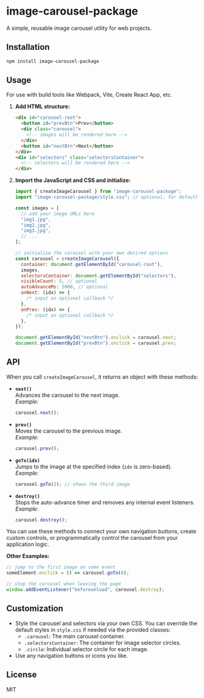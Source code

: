 # image-carousel-package

A simple, reusable image carousel utility for web projects.

## Installation

```sh
npm install image-carousel-package
```

## Usage

For use with build tools like Webpack, Vite, Create React App, etc.

1. **Add HTML structure:**

   ```html
   <div id="carousel-root">
     <button id="prevBtn">Prev</button>
     <div class="carousel">
       <!-- images will be rendered here -->
     </div>
     <button id="nextBtn">Next</button>
   </div>
   <div id="selectors" class="selectorsContainer">
     <!-- selectors will be rendered here -->
   </div>
   ```

2. **Import the JavaScript and CSS and initialize:**

   ```js
   import { createImageCarousel } from "image-carousel-package";
   import "image-carousel-package/style.css"; // optional, for default styling

   const images = [
     // add your image URLs here
     "img1.jpg",
     "img2.jpg",
     "img3.jpg",
     // ...
   ];

   // initialize the carousel with your own desired options
   const carousel = createImageCarousel({
     container: document.getElementById("carousel-root"),
     images,
     selectorsContainer: document.getElementById("selectors"),
     visibleCount: 5, // optional
     autoAdvanceMs: 5000, // optional
     onNext: (idx) => {
       /* input an optional callback */
     },
     onPrev: (idx) => {
       /* input an optional callback */
     },
   });

   document.getElementById("nextBtn").onclick = carousel.next;
   document.getElementById("prevBtn").onclick = carousel.prev;
   ```

## API

When you call `createImageCarousel`, it returns an object with these methods:

- **`next()`**  
  Advances the carousel to the next image.  
  _Example:_

  ```js
  carousel.next();
  ```

- **`prev()`**  
  Moves the carousel to the previous image.  
  _Example:_

  ```js
  carousel.prev();
  ```

- **`goTo(idx)`**  
  Jumps to the image at the specified index (`idx` is zero-based).  
  _Example:_

  ```js
  carousel.goTo(2); // shows the third image
  ```

- **`destroy()`**  
  Stops the auto-advance timer and removes any internal event listeners.  
  _Example:_
  ```js
  carousel.destroy();
  ```

You can use these methods to connect your own navigation buttons, create custom controls, or programmatically control the carousel from your application logic.

**Other Examples:**

```js
// jump to the first image on some event
someElement.onclick = () => carousel.goTo(0);

// stop the carousel when leaving the page
window.addEventListener("beforeunload", carousel.destroy);
```

## Customization

- Style the carousel and selectors via your own CSS. You can override the default styles in `style.css` if needed via the provided classes:
  - `.carousel`: The main carousel container.
  - `.selectorsContainer`: The container for image selector circles.
  - `.circle`: Individual selector circle for each image.
- Use any navigation buttons or icons you like.

## License

MIT
